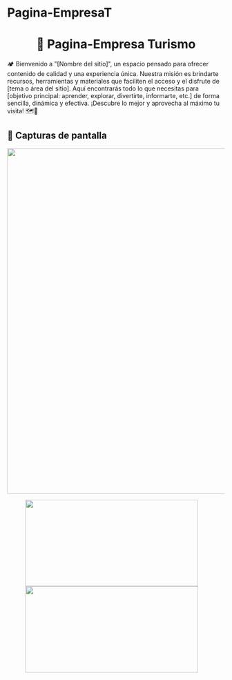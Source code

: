 # Pagina-EmpresaT
<h1 align="center">🌄 Pagina-Empresa Turismo</h1> 
🏕️ Bienvenido a "[Nombre del sitio]", un espacio pensado para ofrecer contenido de calidad y una experiencia única. Nuestra misión es brindarte recursos, herramientas y materiales que faciliten el acceso y el disfrute de [tema o área del sitio]. Aquí encontrarás todo lo que necesitas para [objetivo principal: aprender, explorar, divertirte, informarte, etc.] de forma sencilla, dinámica y efectiva. ¡Descubre lo mejor y aprovecha al máximo tu visita! 🗺️🌟
<br>

<h2 >📸 Capturas de pantalla</h1> 


<p align="center">
    
  <img src="images/Pantalla-inicio.png" width="800">

</p>

<p align="center">
  <img src="images/Seccion2.png" width="400" height="200" style="margin-right: 20px; display: inline-block;">
  <img src="images/Seccion3.png"  width="400" height="200" style="margin-right: 20px; display: inline-block;">
</p>
